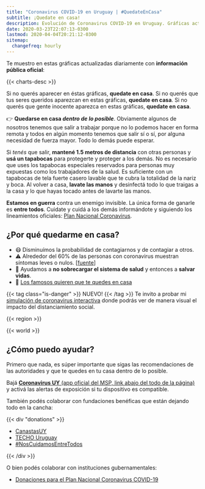 ```yaml
---
title: "Coronavirus COVID-19 en Uruguay | #QuedateEnCasa"
subtitle: ¡Quedate en casa!
description: Evolución de Coronavirus COVID-19 en Uruguay. Gráficas actualizadas diariamente con información oficial. Si no querés aparecer en este sitio, quedate en casa.
date: 2020-03-23T22:07:13-0300
lastmod: 2020-04-04T20:21:12-0300
sitemap:
  changefreq: hourly
---
```

<!--
{{< uruguay >}}
-->

Te muestro en estas gráficas actualizadas diariamente con **información pública oficial**:

{{< charts-desc >}}

Si no querés aparecer en éstas gráficas, **quedate en casa**. Si no querés que tus seres queridos aparezcan en estas gráficas, **quedate en casa**. Si no querés que gente inocente aparezca en estas gráficas, **quedate en casa**.

👉 **Quedarse en casa _dentro de lo posible_**. Obviamente algunos de nosotros tenemos que salir a trabajar porque no lo podemos hacer en forma remota y todos en algún momento tenemos que salir sí o sí, por alguna necesidad de fuerza mayor. Todo lo demás puede esperar.

Si _tenés_ que salir, **mantené 1.5 metros de distancia** con otras personas y **usá un tapabocas** para protegerte y proteger a los demás. No es necesario que uses los tapabocas especiales reservados para personas muy expuestas como los trabajadores de la salud. Es suficiente con un tapabocas de tela fuerte casero lavable que te cubra la totalidad de la nariz y boca. Al volver a casa, **lavate las manos** y desinfectá todo lo que traigas a la casa y lo que hayas tocado antes de lavarte las manos.

**Estamos en guerra** contra un enemigo invisible. La única forma de ganarle es **entre todos**. Cuidate y cuidá a los demás informándote y siguiendo los lineamientos oficiales: [Plan Nacional Coronavirus][MSP_coronavirus].

## ¿Por qué quedarme en casa?

* 😷 Disminuímos la probabilidad de contagiarnos y de contagiar a otros.
* ⚠️ Alrededor del 60% de las personas con coronavirus muestran síntomas leves o nulos. [[fuente][asymptomatic_cases]]
* 🏥 Ayudamos a **no sobrecargar el sistema de salud** y entonces a **salvar vidas**.
* 🤩 [Los famosos quieren que te quedes en casa](/celebrities)

{{< tag class="is-danger" >}}
NUEVO!
{{< /tag >}}
Te invito a probar mi [simulación de coronavirus interactiva][simulator] donde podrás ver de manera visual el impacto del distanciamiento social.

{{< region >}}

{{< world >}}

## ¿Cómo puedo ayudar?

Primero que nada, es súper importante que sigas las recomendaciones de las autoridades y que te quedes en tu casa dentro de lo posible.

Bajá [**Coronavirus UY** (app oficial del MSP, link abajo del todo de la página)](https://www.gub.uy/ministerio-salud-publica/coronavirus) y activá las alertas de exposición si tu dispositivo es compatible.

También podés colaborar con fundaciones benéficas que están dejando todo en la cancha:

{{< div "donations" >}}

* [CanastasUY](https://www.instagram.com/canastasuy/)
* [TECHO Uruguay](https://www.instagram.com/techo_uy/)
* [#NosCuidamosEntreTodos](https://bit.ly/2U1hjnu)

{{< /div >}}

O bien podés colaborar con instituciones gubernamentales:

* [Donaciones para el Plan Nacional Coronavirus COVID-19][donacionesPN]

[MSP_coronavirus]: https://www.gub.uy/ministerio-salud-publica/comunicacion/publicaciones/informacion-para-poblacion
[coronaviruswikipedia]: https://es.wikipedia.org/wiki/Pandemia_de_enfermedad_por_coronavirus_de_2020_en_Uruguay
[asymptomatic_cases]: https://www.medrxiv.org/content/10.1101/2020.03.03.20030593v1
[donacionesPN]: https://www.gub.uy/sistema-nacional-emergencias/comunicacion/comunicados/donaciones-para-plan-nacional-coronavirus-covid-19
[simulator]: /simulation
